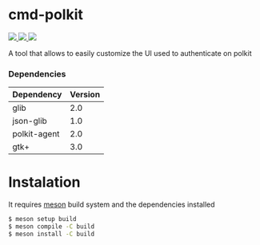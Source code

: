 # cmd-polkit
<a href="https://github.com/OmarCastro/cmd-polkit" aria-label="go to Github repository" title="go to Github repository">
<picture>
    <img src="https://omarcastro.github.io/cmd-polkit/reports/license-badge-a11y.svg">
</picture>
</a><a href="https://omarcastro.github.io/cmd-polkit/reports/testlog.txt" aria-label="Show test results">
<picture>
    <img src="https://omarcastro.github.io/cmd-polkit/reports/test-results-badge-a11y.svg">
</picture>
</a><a href="https://omarcastro.github.io/cmd-polkit/reports/coveragereport" aria-label="Show test code coverage information">
<picture>
    <img src="https://omarcastro.github.io/cmd-polkit/reports/coverage-badge-a11y.svg">
</picture>
</a>

A tool that allows to easily customize the UI used to authenticate on polkit

### Dependencies

| Dependency   | Version |
|--------------|---------|
| glib 	       | 2.0     |
| json-glib    | 1.0     |
| polkit-agent | 2.0     |
| gtk+ 	       | 3.0     |

# Instalation

 It requires [meson](https://mesonbuild.com/index.html) build system and the dependencies installed
 
  
```bash
$ meson setup build
$ meson compile -C build
$ meson install -C build
```
